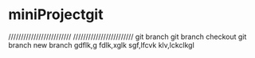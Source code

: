 # miniProjectgit
/////////////////////////
////////////////////////
git branch 
git branch checkout 
git branch new branch 
gdflk,g
fdlk,xglk
sgf,lfcvk
klv,lckclkgl
